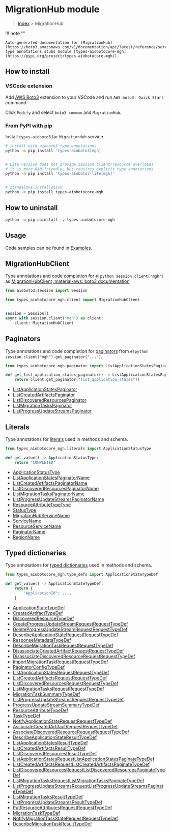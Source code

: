 # MigrationHub module

> [Index](../README.md) > MigrationHub


!!! note ""

    Auto-generated documentation for [MigrationHub](https://boto3.amazonaws.com/v1/documentation/api/latest/reference/services/mgh.html#MigrationHub)
    type annotations stubs module [types-aiobotocore-mgh](https://pypi.org/project/types-aiobotocore-mgh/).

## How to install

### VSCode extension

Add [AWS Boto3](https://marketplace.visualstudio.com/items?itemName=Boto3typed.boto3-ide)
extension to your VSCode and run `AWS boto3: Quick Start` command.

Click `Modify` and select `boto3 common` and `MigrationHub`.

### From PyPI with pip

Install `types-aioboto3` for `MigrationHub` service.

```bash
# install with aioboto3 type annotations
python -m pip install 'types-aioboto3[mgh]'


# Lite version does not provide session.client/resource overloads
# it is more RAM-friendly, but requires explicit type annotations
python -m pip install 'types-aioboto3-lite[mgh]'


# standalone installation
python -m pip install types-aiobotocore-mgh
```



## How to uninstall

```bash
python -m pip uninstall -y types-aiobotocore-mgh
```

## Usage

Code samples can be found in [Examples](./usage.md).

## MigrationHubClient

Type annotations and code completion for  `#!python session.client("mgh")` as [MigrationHubClient](./client.md)
[:material-aws: boto3 documentation](https://boto3.amazonaws.com/v1/documentation/api/latest/reference/services/mgh.html#MigrationHub.Client)

```python title="Usage example"
from aioboto3.session import Session

from types_aiobotocore_mgh.client import MigrationHubClient


session = Session()
async with session.client("mgh") as client:
    client: MigrationHubClient
```


## Paginators

Type annotations and code completion for
[paginators](./paginators.md)
from `#!python session.client("mgh").get_paginator("...")`.

```python title="Usage example"
from types_aiobotocore_mgh.paginator import ListApplicationStatesPaginator

def get_list_application_states_paginator() -> ListApplicationStatesPaginator:
    return client.get_paginator("list_application_states"))
```

- [ListApplicationStatesPaginator](./paginators.md#listapplicationstatespaginator)
- [ListCreatedArtifactsPaginator](./paginators.md#listcreatedartifactspaginator)
- [ListDiscoveredResourcesPaginator](./paginators.md#listdiscoveredresourcespaginator)
- [ListMigrationTasksPaginator](./paginators.md#listmigrationtaskspaginator)
- [ListProgressUpdateStreamsPaginator](./paginators.md#listprogressupdatestreamspaginator)








## Literals

Type annotations for [literals](./literals.md) used in methods and schema.

```python title="Usage example"
from types_aiobotocore_mgh.literals import ApplicationStatusType

def get_value() -> ApplicationStatusType:
    return "COMPLETED"
```

- [ApplicationStatusType](./literals.md#applicationstatustype)
- [ListApplicationStatesPaginatorName](./literals.md#listapplicationstatespaginatorname)
- [ListCreatedArtifactsPaginatorName](./literals.md#listcreatedartifactspaginatorname)
- [ListDiscoveredResourcesPaginatorName](./literals.md#listdiscoveredresourcespaginatorname)
- [ListMigrationTasksPaginatorName](./literals.md#listmigrationtaskspaginatorname)
- [ListProgressUpdateStreamsPaginatorName](./literals.md#listprogressupdatestreamspaginatorname)
- [ResourceAttributeTypeType](./literals.md#resourceattributetypetype)
- [StatusType](./literals.md#statustype)
- [MigrationHubServiceName](./literals.md#migrationhubservicename)
- [ServiceName](./literals.md#servicename)
- [ResourceServiceName](./literals.md#resourceservicename)
- [PaginatorName](./literals.md#paginatorname)
- [RegionName](./literals.md#regionname)




## Typed dictionaries

Type annotations for [typed dictionaries](./type_defs.md) used in methods and schema.

```python title="Usage example"
from types_aiobotocore_mgh.type_defs import ApplicationStateTypeDef

def get_value() -> ApplicationStateTypeDef:
    return {
        "ApplicationId": ...,
    }
```

- [ApplicationStateTypeDef](./type_defs.md#applicationstatetypedef)
- [CreatedArtifactTypeDef](./type_defs.md#createdartifacttypedef)
- [DiscoveredResourceTypeDef](./type_defs.md#discoveredresourcetypedef)
- [CreateProgressUpdateStreamRequestRequestTypeDef](./type_defs.md#createprogressupdatestreamrequestrequesttypedef)
- [DeleteProgressUpdateStreamRequestRequestTypeDef](./type_defs.md#deleteprogressupdatestreamrequestrequesttypedef)
- [DescribeApplicationStateRequestRequestTypeDef](./type_defs.md#describeapplicationstaterequestrequesttypedef)
- [ResponseMetadataTypeDef](./type_defs.md#responsemetadatatypedef)
- [DescribeMigrationTaskRequestRequestTypeDef](./type_defs.md#describemigrationtaskrequestrequesttypedef)
- [DisassociateCreatedArtifactRequestRequestTypeDef](./type_defs.md#disassociatecreatedartifactrequestrequesttypedef)
- [DisassociateDiscoveredResourceRequestRequestTypeDef](./type_defs.md#disassociatediscoveredresourcerequestrequesttypedef)
- [ImportMigrationTaskRequestRequestTypeDef](./type_defs.md#importmigrationtaskrequestrequesttypedef)
- [PaginatorConfigTypeDef](./type_defs.md#paginatorconfigtypedef)
- [ListApplicationStatesRequestRequestTypeDef](./type_defs.md#listapplicationstatesrequestrequesttypedef)
- [ListCreatedArtifactsRequestRequestTypeDef](./type_defs.md#listcreatedartifactsrequestrequesttypedef)
- [ListDiscoveredResourcesRequestRequestTypeDef](./type_defs.md#listdiscoveredresourcesrequestrequesttypedef)
- [ListMigrationTasksRequestRequestTypeDef](./type_defs.md#listmigrationtasksrequestrequesttypedef)
- [MigrationTaskSummaryTypeDef](./type_defs.md#migrationtasksummarytypedef)
- [ListProgressUpdateStreamsRequestRequestTypeDef](./type_defs.md#listprogressupdatestreamsrequestrequesttypedef)
- [ProgressUpdateStreamSummaryTypeDef](./type_defs.md#progressupdatestreamsummarytypedef)
- [ResourceAttributeTypeDef](./type_defs.md#resourceattributetypedef)
- [TaskTypeDef](./type_defs.md#tasktypedef)
- [NotifyApplicationStateRequestRequestTypeDef](./type_defs.md#notifyapplicationstaterequestrequesttypedef)
- [AssociateCreatedArtifactRequestRequestTypeDef](./type_defs.md#associatecreatedartifactrequestrequesttypedef)
- [AssociateDiscoveredResourceRequestRequestTypeDef](./type_defs.md#associatediscoveredresourcerequestrequesttypedef)
- [DescribeApplicationStateResultTypeDef](./type_defs.md#describeapplicationstateresulttypedef)
- [ListApplicationStatesResultTypeDef](./type_defs.md#listapplicationstatesresulttypedef)
- [ListCreatedArtifactsResultTypeDef](./type_defs.md#listcreatedartifactsresulttypedef)
- [ListDiscoveredResourcesResultTypeDef](./type_defs.md#listdiscoveredresourcesresulttypedef)
- [ListApplicationStatesRequestListApplicationStatesPaginateTypeDef](./type_defs.md#listapplicationstatesrequestlistapplicationstatespaginatetypedef)
- [ListCreatedArtifactsRequestListCreatedArtifactsPaginateTypeDef](./type_defs.md#listcreatedartifactsrequestlistcreatedartifactspaginatetypedef)
- [ListDiscoveredResourcesRequestListDiscoveredResourcesPaginateTypeDef](./type_defs.md#listdiscoveredresourcesrequestlistdiscoveredresourcespaginatetypedef)
- [ListMigrationTasksRequestListMigrationTasksPaginateTypeDef](./type_defs.md#listmigrationtasksrequestlistmigrationtaskspaginatetypedef)
- [ListProgressUpdateStreamsRequestListProgressUpdateStreamsPaginateTypeDef](./type_defs.md#listprogressupdatestreamsrequestlistprogressupdatestreamspaginatetypedef)
- [ListMigrationTasksResultTypeDef](./type_defs.md#listmigrationtasksresulttypedef)
- [ListProgressUpdateStreamsResultTypeDef](./type_defs.md#listprogressupdatestreamsresulttypedef)
- [PutResourceAttributesRequestRequestTypeDef](./type_defs.md#putresourceattributesrequestrequesttypedef)
- [MigrationTaskTypeDef](./type_defs.md#migrationtasktypedef)
- [NotifyMigrationTaskStateRequestRequestTypeDef](./type_defs.md#notifymigrationtaskstaterequestrequesttypedef)
- [DescribeMigrationTaskResultTypeDef](./type_defs.md#describemigrationtaskresulttypedef)

